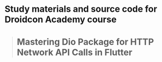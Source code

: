 # Study materials and source code for **Droidcon Academy** course 
> # Mastering Dio Package for HTTP Network API Calls in Flutter 
